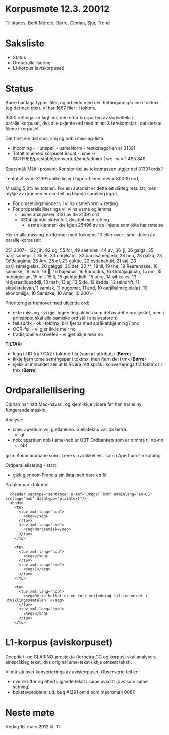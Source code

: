 # Korpusmøte 12.3. 20012

Til stades: Berit Merete, Børre, Ciprian, Sjur, Trond

# Saksliste

* Status
* Ordparallellisering
* L1-korpus (aviskorpuset)

#  Status

Børre har laga typos-filer, og arbeidd med dei. Rettingane går inn i toktmx (og dermed tmx).
Vi har 1687 filer i i toktmx.

3300 rettingar er lagt inn, dei rettar brorparten av skrivefeila i parallellkorpuset, dvs alle ukjente ord med minst 3 førekomstar i dei største filene i korpuset.

Det finst ein del sma, smj og nob i missing-lista.

* incoming - Hunspell - usmeNorm - restkategorien er 31391.
* Totalt inneheld korpuset $ccat -l sme -r $GTFREE/prestable/converted/sme/admin/ | wc -w = 1 495 849

Spørsmål: Målt i prosent: Kor stor del av tekstmassen utgjer dei 31391 orda?

Tentativt svar: 31391 unike linjer i typos-filene, dvs ≈ 80000 ord,

Missing
5,3% av totalen. For ein automat er dette eit dårleg resultat, men mykje av grunnen er ocr-feil og blanda språkleg input.

* For omsetjingsminnet vil vi ha usmeNorm + retting
* For ordparallelliseringa vil vi ha usme og lemma
    - usme analyserer 3131 av de 31391 ord
    - 3304 kjende skrivefeil, dvs feil med retting
        - usme kjenner ikke igjen 25496 av de linjene som ikke har rettelse

Her er alle missing-ordformer med frekvens 10 eller over i sme-delen av parallellkorpuset:

251 2007–, 122 jïh,  92 og,  55 for,  49 saemien,  44 av,  36 ,  36 galga,  35 oarjilsámegillii,  35 le,  33 oarjilsámi,  33 oarjilsámegiela,  28 nnu,  28 galka,  28 Ođđajagimá,  26 Árv,  25 of,  23 guktie,  22 ovdanahttit,  21 aaj,  20 oarjilsámegielas,  20 galggá,  20 det,  20 **,  19 til,  19 the,  19 Reerenasse,  18 samiske,  18 leah,  16 ,  16 bajemus,  16 Ráddidus,  16 Ođđajagimán,  15 om,  15 nubbigiellan,  15 mij,  15 li,  15 gïehtjedidh,  15 bïjre,  14 vihkeles,  13 rádjerastildeaddji,  13 mah,  13 aj,  13 Side,  12 šadda,  12 reindrift,  11 skuvlareleván,11 samisk,  11 nugomat,  11 and,  10 oarjilsámegielalaš,  10 ekonomiijja,  10 Samiske,  10 Anar,  10 2001–

Prioriterngar framover med ukjende ord:
* ekte missing - vi gjer ingen ting aktivt (som del av dette prosjektet, men i
  prinsippet skal alle samiske ord stå i analysatoren)
* feil språk - ok i toktmx, blir fjerna med språkattkjenning i tmx
* OCR-feil - vi gjer ikkje meir no
* tradisjonelle skrivefeil - vi gjer ikkje meir no

**TILTAK:**
* legg til ID frå TCA2 i toktmx-fila (som id-attributt) (**Børre**)
* ikkje fjern tome setningspar i toktmx, men fjern dei i tmx (**Børre**)
* sjekk at innhaldet ser ut til å vera rett språk i konverteringa frå toktmx til
  tmx (**Børre**)

#  Ordparallellisering

Ciprian har hatt Mac-havari, og kjem ikkje vidare før han har ei ny fungerande maskin.

Analyse:
* sme: apertium vs. giellatekno. Giellatekno var 4x betre.
    - gt
* nob: apertium nob i sme-nob er OBT-Ordbanken som er trimma til nb-nn
    - obt

giza: Kommandoane som i Lene sin artikkel evt. som i Apertium sin katalog

Ordparallelisering - start:
 - gikk gjennom Francis sin lista med bare en fil:

Problempar i toktmx:
```
  <header segtype="sentence" o-tmf="OmegaT TMX" adminlang="en-US" srclang="nob" datatype="plaintext"/>
  <body>
    <tu>
      <tuv xml:lang="nob">
        <seg></seg>
      </tuv>
      <tuv xml:lang="sme">
        <seg>Nordsamisk</seg>
      </tuv>
    </tu>

    <tu>
      <tuv xml:lang="nob">
        <seg></seg>
      </tuv>
      <tuv xml:lang="sme">
        <seg>1</seg>
      </tuv>
    </tu>

    <tu>
      <tuv xml:lang="nob">
        <seg>Dette heftet er en kort veiledning til innholdet i utviklingssamtalen .</seg>
      </tuv>
      <tuv xml:lang="sme">
        <seg></seg>
      </tuv>
    </tu>
```

#  L1-korpus (aviskorpuset)

Deepdict- og CLARINO-prosjekta (forbetra CG og korpus) skal analysera einspråkleg tekst, dvs original sme-tekst (ikkje omsett tekst).

Vi må sjå over konverteringa av aviskorpuset. Observerte feil er:
* overskriftar og etterfylgjande tekst i same avsnitt (dvs som same setning)
* bokstavproblem: t.d. bug #1291 om á som macroman 0087.

# Neste møte

fredag 16. mars 2012 kl. 11.
